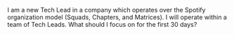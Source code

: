 I am a new Tech Lead in a company which operates over the Spotify organization model (Squads, Chapters, and Matrices). I will operate within a team of Tech Leads. What should I focus on for the first 30 days?